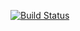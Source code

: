 [![Build Status](https://travis-ci.org/kylemcmullen/kylemcmullen-net.svg?branch=master)](https://travis-ci.org/kylemcmullen/kylemcmullen-net)